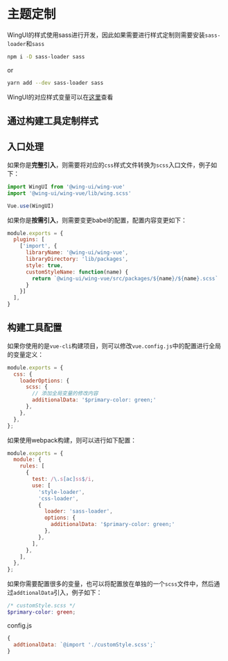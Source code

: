 # 主题定制
WingUI的样式使用sass进行开发，因此如果需要进行样式定制则需要安装`sass-loader`和`sass`

```bash
npm i -D sass-loader sass
```
or
```bash
yarn add --dev sass-loader sass
```

WingUI的对应样式变量可以在[这里](https://github.com/rust404/wing-vue/blob/master/src/styles/variables.scss)查看

## 通过构建工具定制样式
## 入口处理
如果你是**完整引入**，则需要将对应的`css`样式文件转换为`scss`入口文件，例子如下：
```js
import WingUI from '@wing-ui/wing-vue'
import '@wing-ui/wing-vue/lib/wing.scss'

Vue.use(WingUI)
```

如果你是**按需引入**，则需要变更babel的配置，配置内容变更如下：
```js
module.exports = {
  plugins: [
    ['import', {
      libraryName: '@wing-ui/wing-vue',
      libraryDirectory: 'lib/packages',
      style: true,
      customStyleName: function(name) {
        return `@wing-ui/wing-vue/src/packages/${name}/${name}.scss`
      }
    }]
  ],
}
```
## 构建工具配置
如果你使用的是`vue-cli`构建项目，则可以修改`vue.config.js`中的配置进行全局的变量定义：
```js {6}
module.exports = {
  css: {
    loaderOptions: {
      scss: {
        // 添加全局变量的修改内容
        additionalData: '$primary-color: green;'
      },
    },
  },
};
```
如果使用webpack构建，则可以进行如下配置：
```js
module.exports = {
  module: {
    rules: [
      {
        test: /\.s[ac]ss$/i,
        use: [
          'style-loader',
          'css-loader',
          {
            loader: 'sass-loader',
            options: {
              additionalData: '$primary-color: green;'
            },
          },
        ],
      },
    ],
  },
};
```

如果你需要配置很多的变量，也可以将配置放在单独的一个`scss`文件中，然后通过`addtionalData`引入，例子如下：
```scss
/* customStyle.scss */
$primary-color: green;
```
config.js
```js
{
  addtionalData: `@import './customStyle.scss';`
}
```
